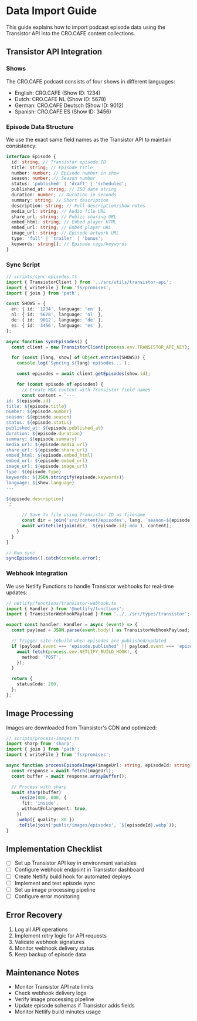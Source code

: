 # Data Import Guide

This guide explains how to import podcast episode data using the Transistor API into the CRO.CAFE content collections.

## Transistor API Integration

### Shows

The CRO.CAFE podcast consists of four shows in different languages:

- English: CRO.CAFE (Show ID: 1234)
- Dutch: CRO.CAFE NL (Show ID: 5678)
- German: CRO.CAFE Deutsch (Show ID: 9012)
- Spanish: CRO.CAFE ES (Show ID: 3456)

### Episode Data Structure

We use the exact same field names as the Transistor API to maintain consistency:

```typescript
interface Episode {
  id: string; // Transistor episode ID
  title: string; // Episode title
  number: number; // Episode number in show
  season: number; // Season number
  status: 'published' | 'draft' | 'scheduled';
  published_at: string; // ISO date string
  duration: number; // Duration in seconds
  summary: string; // Short description
  description: string; // Full description/show notes
  media_url: string; // Audio file URL
  share_url: string; // Public sharing URL
  embed_html: string; // Embed player HTML
  embed_url: string; // Embed player URL
  image_url: string; // Episode artwork URL
  type: 'full' | 'trailer' | 'bonus';
  keywords: string[]; // Episode tags/keywords
}
```

### Sync Script

```typescript
// scripts/sync-episodes.ts
import { TransistorClient } from '../src/utils/transistor-api';
import { writeFile } from 'fs/promises';
import { join } from 'path';

const SHOWS = {
  en: { id: '1234', language: 'en' },
  nl: { id: '5678', language: 'nl' },
  de: { id: '9012', language: 'de' },
  es: { id: '3456', language: 'es' },
};

async function syncEpisodes() {
  const client = new TransistorClient(process.env.TRANSISTOR_API_KEY);

  for (const [lang, show] of Object.entries(SHOWS)) {
    console.log(`Syncing ${lang} episodes...`);

    const episodes = await client.getEpisodes(show.id);

    for (const episode of episodes) {
      // Create MDX content with Transistor field names
      const content = `---
id: ${episode.id}
title: ${episode.title}
number: ${episode.number}
season: ${episode.season}
status: ${episode.status}
published_at: ${episode.published_at}
duration: ${episode.duration}
summary: ${episode.summary}
media_url: ${episode.media_url}
share_url: ${episode.share_url}
embed_html: ${episode.embed_html}
embed_url: ${episode.embed_url}
image_url: ${episode.image_url}
type: ${episode.type}
keywords: ${JSON.stringify(episode.keywords)}
language: ${show.language}
---

${episode.description}
`;

      // Save to file using Transistor ID as filename
      const dir = join('src/content/episodes', lang, `season-${episode.season}`);
      await writeFile(join(dir, `${episode.id}.mdx`), content);
    }
  }
}

// Run sync
syncEpisodes().catch(console.error);
```

### Webhook Integration

We use Netlify Functions to handle Transistor webhooks for real-time updates:

```typescript
// netlify/functions/transistor-webhook.ts
import { Handler } from '@netlify/functions';
import { TransistorWebhookPayload } from '../../src/types/transistor';

export const handler: Handler = async (event) => {
  const payload = JSON.parse(event.body!) as TransistorWebhookPayload;

  // Trigger site rebuild when episodes are published/updated
  if (payload.event === 'episode.published' || payload.event === 'episode.updated') {
    await fetch(process.env.NETLIFY_BUILD_HOOK!, {
      method: 'POST',
    });
  }

  return {
    statusCode: 200,
  };
};
```

## Image Processing

Images are downloaded from Transistor's CDN and optimized:

```typescript
// scripts/process-images.ts
import sharp from 'sharp';
import { join } from 'path';
import { writeFile } from 'fs/promises';

async function processEpisodeImage(imageUrl: string, episodeId: string) {
  const response = await fetch(imageUrl);
  const buffer = await response.arrayBuffer();

  // Process with sharp
  await sharp(buffer)
    .resize(800, 800, {
      fit: 'inside',
      withoutEnlargement: true,
    })
    .webp({ quality: 80 })
    .toFile(join('public/images/episodes', `${episodeId}.webp`));
}
```

## Implementation Checklist

- [ ] Set up Transistor API key in environment variables
- [ ] Configure webhook endpoint in Transistor dashboard
- [ ] Create Netlify build hook for automated deploys
- [ ] Implement and test episode sync
- [ ] Set up image processing pipeline
- [ ] Configure error monitoring

## Error Recovery

1. Log all API operations
2. Implement retry logic for API requests
3. Validate webhook signatures
4. Monitor webhook delivery status
5. Keep backup of episode data

## Maintenance Notes

- Monitor Transistor API rate limits
- Check webhook delivery logs
- Verify image processing pipeline
- Update episode schemas if Transistor adds fields
- Monitor Netlify build minutes usage
